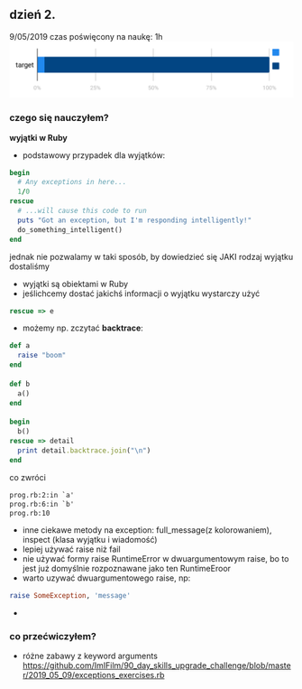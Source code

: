 ## dzień 2.
9/05/2019
czas poświęcony na naukę: 1h
![my target](https://github.com/ImIFilm/90_day_skills_upgrade_challenge/blob/master/2019_05_09/target1.PNG)

### czego się nauczyłem?
**wyjątki w Ruby**
- podstawowy przypadek dla wyjątków:
```ruby
begin
  # Any exceptions in here... 
  1/0
rescue
  # ...will cause this code to run
  puts "Got an exception, but I'm responding intelligently!"
  do_something_intelligent()
end
```
jednak nie pozwalamy w taki sposób, by dowiedzieć się JAKI rodzaj wyjątku dostaliśmy
- wyjątki są obiektami w Ruby
- jeślichcemy dostać jakichś informacji o wyjątku wystarczy użyć
```ruby
rescue => e
```
- możemy np. zczytać **backtrace**:
```ruby
def a
  raise "boom"
end

def b
  a()
end

begin
  b()
rescue => detail
  print detail.backtrace.join("\n")
end
```
co zwróci
```
prog.rb:2:in `a'
prog.rb:6:in `b'
prog.rb:10
```
- inne ciekawe metody na exception: full_message(z kolorowaniem), inspect (klasa wyjątku i wiadomość)
- lepiej używać raise niż fail
- nie używać formy raise RuntimeError w dwuargumentowym raise, bo to jest już domyślnie rozpoznawane jako ten RuntimeEroor
- warto uzywać dwuargumentowego raise, np:
```ruby
raise SomeException, 'message'
```
-

### co przećwiczyłem?
- różne zabawy z keyword arguments https://github.com/ImIFilm/90_day_skills_upgrade_challenge/blob/master/2019_05_09/exceptions_exercises.rb
